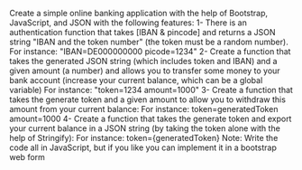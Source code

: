 Create a simple online banking application with the help of Bootstrap, JavaScript, and JSON with the following features:
1- There is an authentication function that takes [IBAN & pincode] and returns a JSON string "IBAN and the token number" (the token must be a random number).
    For instance:   "IBAN=DE000000000  picode=1234"
2- Create a function that takes the generated JSON string (which includes token and IBAN) and a given amount (a number)
 and allows you to transfer some money to your bank account (increase your current balance, which can be a global variable)
    For instance:   "token=1234  amount=1000"
3- Create a function that takes the generate token and a given amount to allow you to withdraw this amount from your current balance:
   For instance:  token=generatedToken amount=1000
4- Create a function that takes the generate token and export your current balance in a JSON string (by taking the token alone with the help of Stringify):
      For instance:  token={generatedToken}
Note:  Write the code all in JavaScript, but if you like you can implement it in a bootstrap web form
